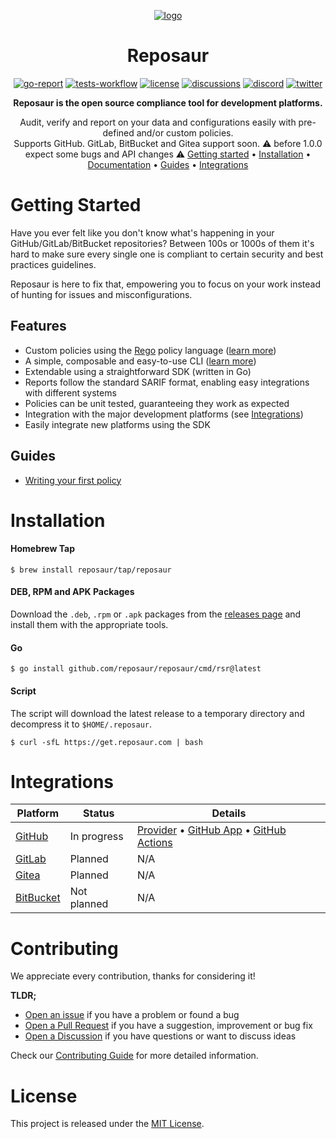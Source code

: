 <div align="center">

[![logo][logo]][website]

# Reposaur

[![go-report][go-report-badge]][go-report]
[![tests-workflow][tests-workflow-badge]][tests-workflow]
[![license][license-badge]]()
[![discussions][discussions-badge]][discussions]
[![discord][discord-badge]][discord-invite]
[![twitter][twitter-badge]][twitter]

**Reposaur is the open source compliance tool for development platforms.**

Audit, verify and report on your data and configurations easily with pre-defined and/or custom policies. <br />
Supports GitHub. GitLab, BitBucket and Gitea support soon.
⚠️ before 1.0.0 expect some bugs and API changes ⚠️
[Getting started](#getting-started) •
[Installation](#installation) •
[Documentation][docs] •
[Guides](#guides) •
[Integrations](#integrations)

</div>

# Getting Started

Have you ever felt like you don't know what's happening in your GitHub/GitLab/BitBucket repositories? Between 100s or 1000s of them it's hard to make sure every single one is compliant to certain security and best practices guidelines.

Reposaur is here to fix that, empowering you to focus on your work instead of hunting for issues and misconfigurations.

## Features

- Custom policies using the [Rego][rego] policy language ([learn more][docs-policy])
- A simple, composable and easy-to-use CLI ([learn more][docs-cli])
- Extendable using a straightforward SDK (written in Go)
- Reports follow the standard SARIF format, enabling easy integrations with different systems
- Policies can be unit tested, guaranteeing they work as expected
- Integration with the major development platforms (see [Integrations](#integrations))
- Easily integrate new platforms using the SDK

## Guides

- [Writing your first policy](https://docs.reposaur.com/guides/writing-your-first-policy)

# Installation

#### Homebrew Tap

```shell
$ brew install reposaur/tap/reposaur
```

#### DEB, RPM and APK Packages

Download the `.deb`, `.rpm` or `.apk` packages from the [releases page][releases]
and install them with the appropriate tools.

#### Go

```shell
$ go install github.com/reposaur/reposaur/cmd/rsr@latest
```

#### Script

The script will download the latest release to a temporary directory and decompress
it to `$HOME/.reposaur`.

```shell
$ curl -sfL https://get.reposaur.com | bash
```

# Integrations

| Platform               | Status      | Details                                                                                   |
|------------------------|-------------|-------------------------------------------------------------------------------------------|
| [GitHub][github]       | In progress | [Provider][github-provider] • [GitHub App][github-app] • [GitHub Actions][github-actions] |
| [GitLab][gitlab]       | Planned     | N/A                                                                                       |
| [Gitea][gitea]         | Planned     | N/A                                                                                       |
| [BitBucket][bitbucket] | Not planned | N/A                                                                                       |

# Contributing

We appreciate every contribution, thanks for considering it!

**TLDR;**

- [Open an issue][issues] if you have a problem or found a bug
- [Open a Pull Request][pulls] if you have a suggestion, improvement or bug fix
- [Open a Discussion][discussions] if you have questions or want to discuss ideas

Check our [Contributing Guide](CONTRIBUTING.md) for more detailed information.

# License

This project is released under the [MIT License](LICENSE).

[website]: https://reposaur.com
[docs]: https://docs.reposaur.com
[docs-policy]: https://docs.reposaur.com/policy
[docs-cli]: https://docs.reposaur.com/cli/exec
[issues]: https://github.com/reposaur/reposaur/issues
[pulls]: https://github.com/reposaur/reposaur/pulls
[logo]: https://user-images.githubusercontent.com/8532541/169531963-bafd3cbf-dadd-486d-83cc-10a4d39c1dbc.png
[rego]: https://www.openpolicyagent.org/docs/latest/policy-language/
[license]: https://github.com/reposaur/reposaur/blob/main/LICENSE
[license-badge]: https://img.shields.io/github/license/reposaur/reposaur?style=flat-square&color=blueviolet
[go-report]: https://goreportcard.com/report/github.com/reposaur/reposaur
[go-report-badge]: https://goreportcard.com/badge/github.com/reposaur/reposaur?style=flat-square&color=blueviolet
[tests-workflow]: https://github.com/reposaur/reposaur/actions/workflows/test.yml
[tests-workflow-badge]: https://img.shields.io/github/workflow/status/reposaur/reposaur/Test?label=tests&style=flat-square
[discussions]: https://github.com/orgs/reposaur/discussions
[discussions-badge]: https://img.shields.io/github/discussions/reposaur/reposaur?style=flat-square&color=blueviolet
[discord-invite]: https://discord.gg/jpx4sqkQYY
[discord-badge]: https://img.shields.io/discord/1021712577132240898?label=discord&style=flat-square&color=blueviolet
[twitter]: https://twitter.com/reposaurhq
[twitter-badge]: https://img.shields.io/badge/twitter-%40reposaurhq-blueviolet?style=flat-square
[github]: https://github.com
[github-app]: https://docs.reposaur.com/integrations/github-app
[github-actions]: https://docs.reposaur.com/integrations/github-actions/setup-reposaur
[github-provider]: https://docs.reposaur.com/
[gitlab]: https://gitlab.com
[gitea]: https://gitea.io
[bitbucket]: https://bitbucket.org
[releases]: https://github.com/reposaur/reposaur/releases/latest
